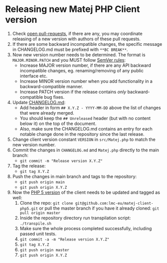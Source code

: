 # Releasing new Matej PHP Client version

1. Check [open pull-requests](https://github.com/lmc-eu/matej-client-php/pulls), if there are any, you may coordinate releasing of a new version with authors of these pull requests.
1. If there are some backward incompatible changes, the specific message in CHANGELOG.md must be prefixed with `**BC BREAK**`.
1. Now new version number needs to be determined. The format is `MAJOR.MINOR.PATCH` and you MUST follow [SemVer rules](http://semver.org/):
    - Increase MAJOR version number, if there are any API backward incompatible changes, eg. renaming/removing of any public interface etc.
    - Increase MINOR version number when you add functionality in a backward-compatible manner.
    - Increase PATCH version if the release contains *only* backward-compatible bug fixes.
1. Update [CHANGELOG.md](CHANGELOG.md):
    - Add header in form `## X.Y.Z - YYYY-MM-DD` above the list of changes that were already merged.
    - You should keep the `## Unreleased` header (but with no content below it) on the top of the document.
    - Also, make sure the CHANGELOG.md contains an entry for each notable change done in the repository since the last release.
1. Change client version constant `VERSION` in `src/Matej.php` to match the new version number.
1. Commit the changes in `CHANGELOG.md` and `Matej.php` directly to the main branch:
    - `git commit -m "Release version X.Y.Z"`
1. Tag the release:
    - `git tag X.Y.Z`
1. Push the changes in main branch and tags to the repository:
    - `git push origin main`
    - `git push origin X.Y.Z`
1. Now the [PHP 5 version](https://github.com/lmc-eu/matej-client-php5) of the client needs to be updated and tagged as well:
    1. Clone the repo: `git clone git@github.com:lmc-eu/matej-client-php5.git` or pull the master branch if you have it already cloned: `git pull origin master`
    1. Inside the repository directory run transpilation script: `./transpile.sh`
    1. Make sure the whole process completed successfully, including passed unit tests.
    1. `git commit -a -m "Release version X.Y.Z"`
    1. `git tag X.Y.Z`
    1. `git push origin master`
    1. `git push origin X.Y.Z`
